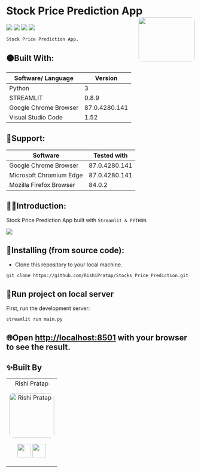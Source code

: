 # Stock Price Prediction App <img src=https://www.kindpng.com/picc/m/78-788160_transparent-stock-market-icon-png-png-download.png height=120 width=150 align='right' style="border-radius:10px">
![](https://img.shields.io/github/forks/RishiPratap/Stocks_Price_Prediction?color=green&style=for-the-badge)
![](https://img.shields.io/github/stars/RishiPratap/Stocks_Price_Prediction?color=blueviolet&style=for-the-badge)
![](https://img.shields.io/github/license/RishiPratap/Stocks_Price_Prediction?color=blue&style=for-the-badge)
![](https://img.shields.io/badge/version-1.0-pink.svg?style=for-the-badge)

`Stock Price Prediction App.` 
## 🟠Built With:
| Software/ Language | Version |
|----------|---------|
| Python | 3 |
| STREAMLIT | 0.8.9 |
| Google Chrome Browser | 87.0.4280.141 |
| Visual Studio Code | 1.52 |
## 🔴Support:
| Software | Tested with |
|----------|-------------|
| Google Chrome Browser | 87.0.4280.141 |
| Microsoft Chromium Edge | 87.0.4280.141 |
| Mozilla Firefox Browser | 84.0.2 |

## 🔶🔶Introduction:
Stock Price Prediction App built with `Streamlit & PYTHON`.

![](https://linkpicture.com/q/Screenshot-2022-09-11-020624.png)

## 🌈Installing (from source code):

* Clone this repository to your local machine.
```
git clone https://github.com/RishiPratap/Stocks_Price_Prediction.git
```
## 📢Run project on local server

First, run the development server:

```bash
streamlit run main.py
```
## 🌐Open [http://localhost:8501](http://localhost:3000) with your browser to see the result.


 ## ✨Built By
<center>
<table>
<tr align="center">


<td>
Rishi Pratap

<p align="center">
<img src = "https://avatars.githubusercontent.com/u/72687585?v=4" style="border-radius:10px" height="120" alt="Rishi Pratap">
</p>
<p align="center">
<a href = "https://github.com/RishiPratap"><img src = "https://github.githubassets.com/images/modules/logos_page/GitHub-Mark.png" width="36" height = "36"/></a>
<a href = "https://www.linkedin.com/in/rishi-pratap-8259621b6/">
<img src = "https://upload.wikimedia.org/wikipedia/commons/thumb/8/81/LinkedIn_icon.svg/2048px-LinkedIn_icon.svg.png" width="36" height="36"/>
</a>
</p>
</td>
  </tr>
  </table>
  </center>